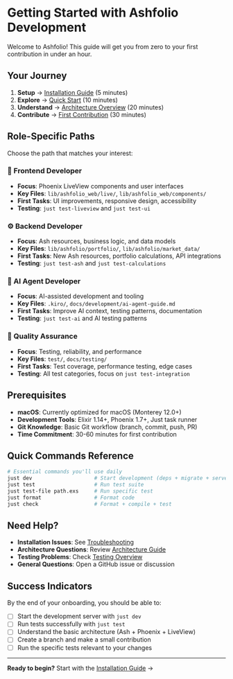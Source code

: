 # Getting Started with Ashfolio Development

Welcome to Ashfolio! This guide will get you from zero to your first contribution in under an hour.

## Your Journey

1. **Setup** → [Installation Guide](installation.md) (5 minutes)
2. **Explore** → [Quick Start](quick-start.md) (10 minutes)  
3. **Understand** → [Architecture Overview](../development/architecture.md) (20 minutes)
4. **Contribute** → [First Contribution](first-contribution.md) (30 minutes)

## Role-Specific Paths

Choose the path that matches your interest:

### 🎨 Frontend Developer
- **Focus**: Phoenix LiveView components and user interfaces
- **Key Files**: `lib/ashfolio_web/live/`, `lib/ashfolio_web/components/`
- **First Tasks**: UI improvements, responsive design, accessibility
- **Testing**: `just test-liveview` and `just test-ui`

### ⚙️ Backend Developer  
- **Focus**: Ash resources, business logic, and data models
- **Key Files**: `lib/ashfolio/portfolio/`, `lib/ashfolio/market_data/`
- **First Tasks**: New Ash resources, portfolio calculations, API integrations
- **Testing**: `just test-ash` and `just test-calculations`

### 🤖 AI Agent Developer
- **Focus**: AI-assisted development and tooling
- **Key Files**: `.kiro/`, `docs/development/ai-agent-guide.md`
- **First Tasks**: Improve AI context, testing patterns, documentation
- **Testing**: `just test-ai` and AI testing patterns

### 🧪 Quality Assurance
- **Focus**: Testing, reliability, and performance
- **Key Files**: `test/`, `docs/testing/`
- **First Tasks**: Test coverage, performance testing, edge cases
- **Testing**: All test categories, focus on `just test-integration`

## Prerequisites

- **macOS**: Currently optimized for macOS (Monterey 12.0+)
- **Development Tools**: Elixir 1.14+, Phoenix 1.7+, Just task runner
- **Git Knowledge**: Basic Git workflow (branch, commit, push, PR)
- **Time Commitment**: 30-60 minutes for first contribution

## Quick Commands Reference

```bash
# Essential commands you'll use daily
just dev                    # Start development (deps + migrate + server)
just test                   # Run test suite
just test-file path.exs     # Run specific test
just format                 # Format code
just check                  # Format + compile + test
```

## Need Help?

- **Installation Issues**: See [Troubleshooting](troubleshooting.md)
- **Architecture Questions**: Review [Architecture Guide](../development/architecture.md)
- **Testing Problems**: Check [Testing Overview](../testing/README.md)
- **General Questions**: Open a GitHub issue or discussion

## Success Indicators

By the end of your onboarding, you should be able to:

- [ ] Start the development server with `just dev`
- [ ] Run tests successfully with `just test`
- [ ] Understand the basic architecture (Ash + Phoenix + LiveView)
- [ ] Create a branch and make a small contribution
- [ ] Run the specific tests relevant to your changes

---

**Ready to begin?** Start with the [Installation Guide](installation.md) →